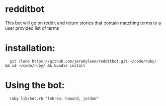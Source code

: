 # redditbot
This bot will go on reddit and return stories that contain matching terms to a user provided list of terms

installation:
=============

```code
  git clone https://github.com/jeramyleon/redditbot.git ~/code/ruby/ && cd ~/code/ruby/ && bundle install
```

Using the bot:
==============

```code
  ruby lib/bot.rb "lebron, howard, jordan" 
```
